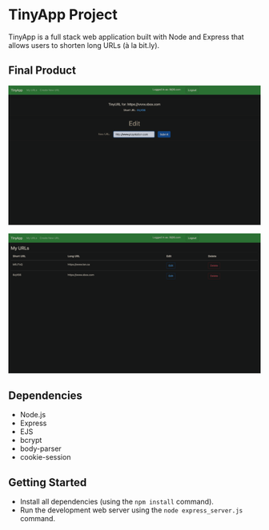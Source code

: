 # TinyApp Project

TinyApp is a full stack web application built with Node and Express that allows users to shorten long URLs (à la bit.ly).

## Final Product

!["Edit page for changing a previously created URL."](docs/edit-page.png) 

!["My URLS page for quick access to a list of created short URLS's and Edit/Delete buttons."](docs/urls-page.png)

## Dependencies

- Node.js
- Express
- EJS
- bcrypt
- body-parser
- cookie-session

## Getting Started

- Install all dependencies (using the `npm install` command).
- Run the development web server using the `node express_server.js` command.